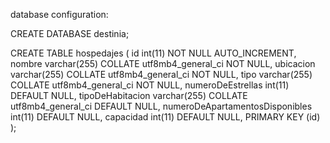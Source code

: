 database configuration:

CREATE DATABASE destinia;

CREATE TABLE hospedajes (
  id int(11) NOT NULL AUTO_INCREMENT,
  nombre varchar(255) COLLATE utf8mb4_general_ci NOT NULL,
  ubicacion varchar(255) COLLATE utf8mb4_general_ci NOT NULL,
  tipo varchar(255) COLLATE utf8mb4_general_ci NOT NULL,
  numeroDeEstrellas int(11) DEFAULT NULL,
  tipoDeHabitacion varchar(255) COLLATE utf8mb4_general_ci DEFAULT NULL,
  numeroDeApartamentosDisponibles int(11) DEFAULT NULL,
  capacidad int(11) DEFAULT NULL,
  PRIMARY KEY (id)
);



